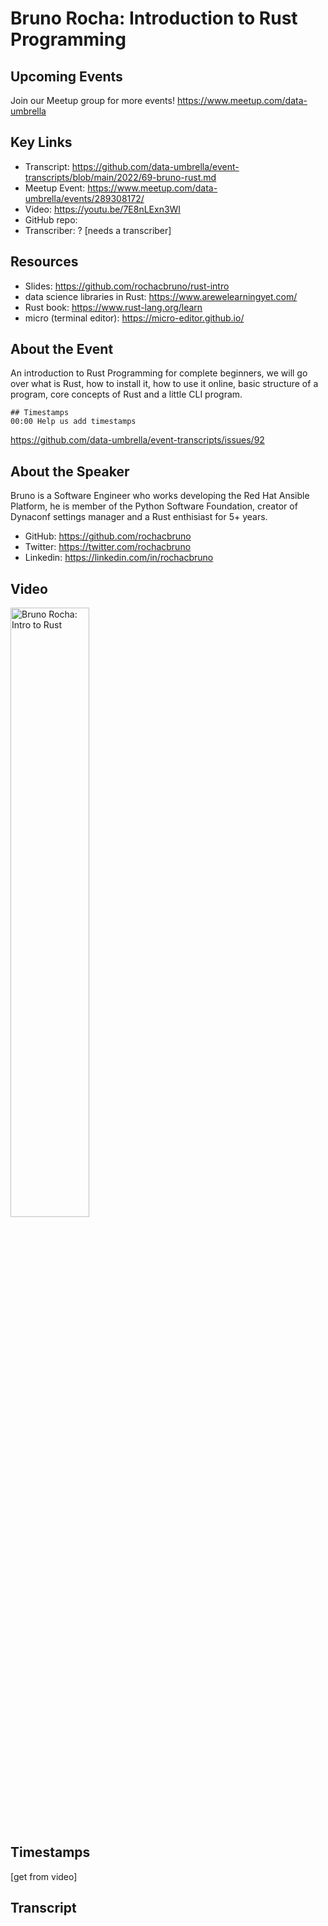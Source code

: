 # Bruno Rocha:  Introduction to Rust Programming

## Upcoming Events
Join our Meetup group for more events!
https://www.meetup.com/data-umbrella

## Key Links
- Transcript: https://github.com/data-umbrella/event-transcripts/blob/main/2022/69-bruno-rust.md 
- Meetup Event: https://www.meetup.com/data-umbrella/events/289308172/
- Video: https://youtu.be/7E8nLExn3WI
- GitHub repo:  
- Transcriber:  ? [needs a transcriber]

## Resources
- Slides: https://github.com/rochacbruno/rust-intro
- data science libraries in Rust:  https://www.arewelearningyet.com/
- Rust book:  https://www.rust-lang.org/learn
- micro (terminal editor): https://micro-editor.github.io/



## About the Event
An introduction to Rust Programming for complete beginners, we will go over what is Rust, how to install it, how to use it online, basic structure of a program, core concepts of Rust and a little CLI program.

```
## Timestamps
00:00 Help us add timestamps
```
https://github.com/data-umbrella/event-transcripts/issues/92


## About the Speaker
Bruno is a Software Engineer who works developing the Red Hat Ansible Platform, he is member of the Python Software Foundation, creator of Dynaconf settings manager and a Rust enthisiast for 5+ years.

- GitHub: https://github.com/rochacbruno
- Twitter: https://twitter.com/rochacbruno
- Linkedin: https://linkedin.com/in/rochacbruno

## Video
<a href="http://www.youtube.com/watch?feature=player_embedded&v=7E8nLExn3WI" target="_blank"><img src="http://img.youtube.com/vi/7E8nLExn3WI/0.jpg"
alt="Bruno Rocha: Intro to Rust" width="50%" /></a>

## Timestamps
[get from video]

## Transcript
